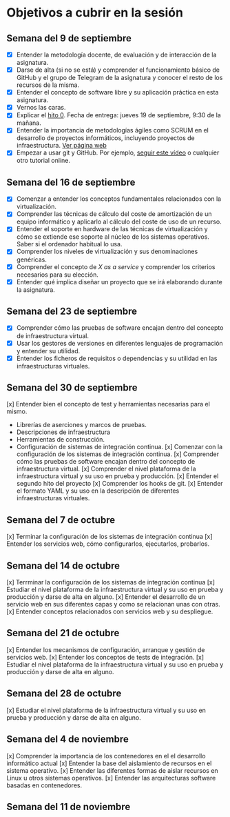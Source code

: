 # Objetivos a cubrir en la sesión

## Semana del 9 de septiembre
- [x] Entender la metodología docente, de evaluación y de interacción de la asignatura. 
- [x] Darse de alta (si no se está) y comprender el funcionamiento básico de GitHub y el
   grupo de Telegram de la asignatura y conocer el resto de los recursos de la misma. 
- [x] Entender el concepto de software libre y su aplicación práctica en esta asignatura. 
- [x] Vernos las caras. 
- [x] Explicar el
   [hito 0](http://jj.github.io/IV/documentos/proyecto/0.Repositorio). Fecha
   de entrega: jueves 19 de septiembre, 9:30 de la mañana. 
- [x] Entender la importancia de metodologías ágiles como SCRUM en el
   desarrollo de proyectos informáticos, incluyendo proyectos de
   infraestructura. [Ver página web](https://proyectosagiles.org/que-es-scrum/)
- [x] Empezar a usar git y GitHub. Por
   ejemplo,
   [seguir este vídeo](https://www.youtube.com/watch?v=gmXyJI01qa8) o
   cualquier otro tutorial online. 

## Semana del 16 de septiembre
- [x] Comenzar a entender los conceptos fundamentales relacionados con la virtualización.
- [x] Comprender las técnicas de cálculo del coste de amortización de un
equipo informático y aplicarlo al cálculo del coste de uso de un
recurso.
- [x] Entender el soporte en hardware de las técnicas de virtualización y cómo se extiende ese soporte al núcleo de los sistemas operativos. Saber si el ordenador habitual lo usa.
- [x] Comprender los niveles de virtualización y sus denominaciones genéricas.
- [x] Comprender el concepto de *X as a service* y comprender los
   criterios necesarios para su elección.
- [x] Entender qué implica diseñar un proyecto que se irá elaborando
   durante la asignatura.

## Semana del 23 de septiembre
- [x] Comprender cómo las pruebas de software encajan dentro del concepto de infraestructura virtual.
- [x] Usar los gestores de versiones en diferentes lenguajes de programación y entender su utilidad.
- [x] Entender los ficheros de requisitos o dependencias y su utilidad en las infraestructuras virtuales.

## Semana del 30 de septiembre
[x] Entender bien el concepto de test y herramientas necesarias para el mismo.
   * Librerías de aserciones y marcos de pruebas.
   * Descripciones de infraestructura
   * Herramientas de construcción.
   * Configuración de sistemas de integración continua.
[x] Comenzar con la configuración de los sistemas de integración continua.
[x] Comprender cómo las pruebas de software encajan dentro del concepto de infraestructura virtual.
[x] Comprender el nivel plataforma de la infraestructura virtual y su uso en prueba y producción.
[x] Entender el segundo hito del proyecto
[x] Comprender los hooks de git.
[x] Entender el formato YAML y su uso en la descripción de diferentes infraestructuras virtuales.

## Semana del 7 de octubre
[x] Terminar la configuración de los sistemas de integración continua
[x] Entender los servicios web, cómo configurarlos, ejecutarlos, probarlos.

## Semana del 14 de octubre 
[x] Terrminar la configuración de los sistemas de integración continua
[x] Estudiar el nivel plataforma de la infraestructura virtual y su uso en prueba y producción y darse de alta en alguno.
[x] Entender el desarrollo de un servicio web en sus diferentes capas y como se relacionan unas con otras.
[x] Entender conceptos relacionados con servicios web y su despliegue.

## Semana del 21 de octubre
[x] Entender los mecanismos de configuración, arranque y gestión de servicios web.
[x] Entender los conceptos de tests de integración.
[x] Estudiar el nivel plataforma de la infraestructura virtual y su uso en prueba y producción y darse de alta en alguno.

## Semana del 28 de octubre
[x] Estudiar el nivel plataforma de la infraestructura virtual y su uso en prueba y producción y darse de alta en alguno.

## Semana del 4 de noviembre
[x] Comprender la importancia de los contenedores en el el desarrollo informático actual
[x] Entender la base del aislamiento de recursos en el sistema operativo.
[x] Entender las diferentes formas de aislar recursos en Linux u otros sistemas operativos.
[x] Entender las arquitecturas software basadas en contenedores.

## Semana del 11 de noviembre

